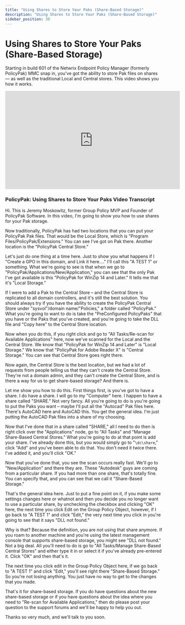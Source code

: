 ```yaml
---
title: "Using Shares to Store Your Paks (Share-Based Storage)"
description: "Using Shares to Store Your Paks (Share-Based Storage)"
sidebar_position: 30
---
```

# Using Shares to Store Your Paks (Share-Based Storage)

Starting in build 601 of the Netwrix Endpoint Policy Manager (formerly PolicyPak) MMC snap in,
you've got the ability to store Pak files on shares — as well as the traditional Local and Central
stores. This video shows you how it works.

<iframe width="560" height="315" src="https://www.youtube.com/embed/aqCIbaY1TmQ" title="Endpoint Policy Manager: Using Shares to Store Your Paks (Share-Based Storage)" frameborder="0" allow="accelerometer; autoplay; clipboard-write; encrypted-media; gyroscope; picture-in-picture; web-share" referrerpolicy="strict-origin-when-cross-origin" allowfullscreen="1"></iframe>

### PolicyPak: Using Shares to Store Your Paks Video Transcript

Hi. This is Jeremy Moskowitz, former Group Policy MVP and Founder of PolicyPak Software. In this
video, I'm going to show you how to use shares for your Pak storage.

Now traditionally, PolicyPak has had two locations that you can put your PolicyPak Pak files. That
would be the Local Store, which is "Program Files/PolicyPak/Extensions." You can see I've got on Pak
there. Another location is the "PolicyPak Central Store."

Let's just do one thing at a time here. Just to show you what happens if I "Create a GPO in this
domain, and Link it here…." I'll call this "A TEST 1" or something. What we're going to see is that
when we go to "PolicyPak/Applications/New/Application," you can see that the only Pak I've got
available is this "PolicyPak for WinZip 14 and Later." It tells me that it's "Local Storage."

If I were to add a Pak to the Central Store – and the Central Store is replicated to all domain
controllers, and it's still the best solution. You should always try if you have the ability to
create the PolicyPak Central Store under "sysvol"/domain name/"Policies," a folder called
"PolicyPak." What you're going to want to do is take the "PreConfigured PolicyPaks" that you have or
the Paks that you've created, and you're going to take the DLL file and "Copy here" to the Central
Store location.

Now when you do this, if you right click and go to "All Tasks/Re-scan for Available Applications"
here, now we've scanned for the Local and the Central Store. We know that "PolicyPak for WinZip 14
and Later" is "Local Storage." We know that "PolicyPak for Adobe Reader X" is "Central Storage." You
can see that Central Store goes right there.

Now again, the Central Store is the best location, but we had a lot of requests from people telling
us that they can't create the Central Store. They're not a domain admin, and they can't create the
Central Store, and is there a way for us to get share-based storage? And there is.

Let me show you how to do this. First things first, is you've got to have a share. I do have a
share. I will go to my "Computer" here. I happen to have a share called "SHARE." Not very fancy. All
you're going to do is you're going to put the Paks you want – maybe I'll put all the "Autocad" Pak
files here. There's AutoCAD here and AutoCAD this. You get the general idea. I'm just putting the
AutoCAD Pak files into a share of my choosing.

Now that I've done that in a share called "SHARE," all I need to do then is right click over the
"Applications" node, go to "All Tasks" and "Manage Share-Based Central Stores." What you're going to
do at that point is add your share. I've already done this, but you would simply go to
"`\dc\share`," click "Add" and you've been able to do that. You don't need it twice there. I've
added it, and you'll click "OK."

Now that you've done that, you see the scan occurs really fast. We'll go to "New/Application" and
there they are. These "Autodesk" guys are coming from a particular share. If you had more than one
share, that's totally fine. You can specify that, and you can see that we call it "Share-Based
Storage."

That's the general idea here. Just to put a fine point on it, if you make some settings changes here
or whatnot and then you decide you no longer want to use a particular share, by unchecking the
checkbox and clicking "OK" here, the next time you click Edit on the Group Policy Object, however,
if I go back to "A TEST 1" and click "Edit," the very next time you click in you're going to see
that it says "DLL not found."

Why is that? Because the definition, you are not using that share anymore. If you roam to another
machine and you're using the latest management console that supports share-based storage, you might
see "DLL not found." Not a big deal. All you'll need to do is go to "All Tasks/Manage Share-Based
Central Stores" and either type it in or select it if you've already pre-entered it. Click "OK" and
then that's it.

The next time you click edit in the Group Policy Object here, if we go back to "A TEST 1" and click
"Edit," you'll see right there "Share-Based Storage." So you're not losing anything. You just have
no way to get to the changes that you made.

That's it for share-based storage. If you do have questions about the new share-based storage or if
you have questions about the idea where you need to "Re-scan for Available Applications," then do
please post your question to the support forums and we'll be happy to help you out.

Thanks so very much, and we'll talk to you soon.
